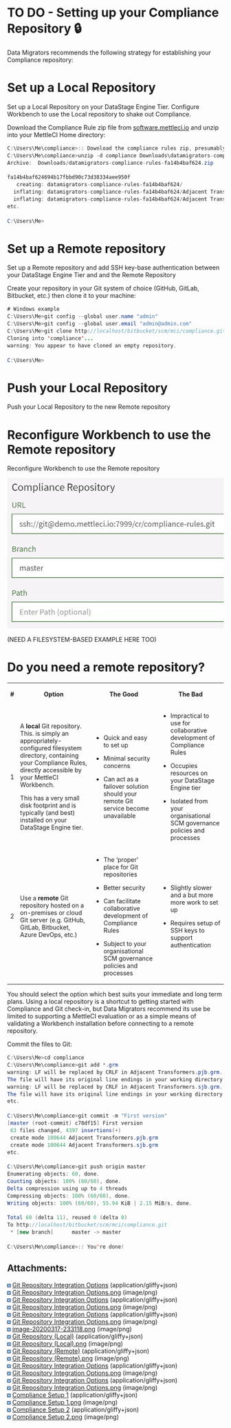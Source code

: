 # TO DO - Setting up your Compliance Repository 🔒

Data Migrators recommends the following strategy for establishing your
Compliance repository:

# Set up a Local Repository

Set up a Local Repository on your DataStage Engine Tier. Configure
Workbench to use the Local repository to shake out Compliance.

Download the Compliance Rule zip file from
<a href="http://software.mettleci.io"
rel="nofollow">software.mettleci.io</a> and unzip into your MettleCI
Home directory:

``` java
C:\Users\Me\compliance>:: Download the compliance rules zip, presumably into your Downloads directory
C:\Users\Me\compliance>unzip -d compliance Downloads\datamigrators-compliance-rules-fa14b4baf624.zip
Archive:  Downloads/datamigrators-compliance-rules-fa14b4baf624.zip

fa14b4baf624694b17fbbd90c73d38334aee950f
   creating: datamigrators-compliance-rules-fa14b4baf624/
  inflating: datamigrators-compliance-rules-fa14b4baf624/Adjacent Transformers.pjb.grm
  inflating: datamigrators-compliance-rules-fa14b4baf624/Adjacent Transformers.sjb.grm
etc.

C:\Users\Me>
```

# Set up a Remote repository

Set up a Remote repository and add SSH key-base authentication between
your DataStage Engine Tier and and the Remote Repository

Create your repository in your Git system of choice (GitHub, GitLab,
Bitbucket, etc.) then clone it to your machine:

``` java
# Windows example
C:\Users\Me>git config --global user.name "admin"
C:\Users\Me>git config --global user.email "admin@admin.com"
C:\Users\Me>git clone http://localhost/bitbucket/scm/mci/compliance.git
Cloning into 'compliance'...
warning: You appear to have cloned an empty repository.

C:\Users\Me>
```

# Push your Local Repository

Push your Local Repository to the new Remote repository

# Reconfigure Workbench to use the Remote repository

Reconfigure Workbench to use the Remote repository

<img src="attachments/468680880/629571589.png" class="image-center"
loading="lazy" data-image-src="attachments/468680880/629571589.png"
data-height="253" data-width="366" data-unresolved-comment-count="0"
data-linked-resource-id="629571589" data-linked-resource-version="1"
data-linked-resource-type="attachment"
data-linked-resource-default-alias="image-20200317-233118.png"
data-base-url="https://datamigrators.atlassian.net/wiki"
data-linked-resource-content-type="image/png"
data-linked-resource-container-id="468680880"
data-linked-resource-container-version="19"
data-media-id="f3b9f214-aa28-4fc3-8261-f01b8a4e151e"
data-media-type="file" />

(NEED A FILESYSTEM-BASED EXAMPLE HERE TOO)

# Do you need a remote repository?

<table class="confluenceTable" data-layout="default">
<tbody>
<tr class="header">
<th class="confluenceTh"><p><strong>#</strong></p></th>
<th class="confluenceTh"><p><strong>Option</strong></p></th>
<th class="confluenceTh"><p><strong>The Good</strong></p></th>
<th class="confluenceTh"><p><strong>The Bad</strong></p></th>
</tr>
&#10;<tr class="odd">
<td class="confluenceTd"><p>1</p></td>
<td class="confluenceTd"><p>A <strong>local</strong> Git repository.
This. is simply an appropriately-configured filesystem directory,
containing your Compliance Rules, directly accessible by your MettleCI
Workbench.</p>
<p>This has a very small disk footprint and is typically (and best)
installed on your DataStage Engine tier.</p></td>
<td class="confluenceTd"><ul>
<li><p>Quick and easy to set up</p></li>
<li><p>Minimal security concerns</p></li>
<li><p>Can act as a failover solution should your remote Git service
become unavailable</p></li>
</ul></td>
<td class="confluenceTd"><ul>
<li><p>Impractical to use for collaborative development of Compliance
Rules</p></li>
<li><p>Occupies resources on your DataStage Engine tier</p></li>
<li><p>Isolated from your organisational SCM governance policies and
processes</p></li>
</ul></td>
</tr>
<tr class="even">
<td class="confluenceTd"><p>2</p></td>
<td class="confluenceTd"><p>Use a <strong>remote</strong> Git repository
hosted on a on-premises or cloud Git server (e.g. GitHub, GitLab,
Bitbucket, Azure DevOps, etc.)</p></td>
<td class="confluenceTd"><ul>
<li><p>The ‘proper’ place for Git repositories</p></li>
<li><p>Better security</p></li>
<li><p>Can facilitate collaborative development of Compliance
Rules</p></li>
<li><p>Subject to your organisational SCM governance policies and
processes</p></li>
</ul></td>
<td class="confluenceTd"><ul>
<li><p>Slightly slower and a but more more work to set up</p></li>
<li><p>Requires setup of SSH keys to support authentication</p></li>
</ul></td>
</tr>
</tbody>
</table>

You should select the option which best suits your immediate and long
term plans. Using a local repository is a shortcut to getting started
with Compliance and Git check-in, but Data Migrators recommend its use
be limited to supporting a MettleCI evaluation or as a simple means of
validating a Workbench installation before connecting to a remote
repository.

Commit the files to Git:

``` java
C:\Users\Me>cd compliance
C:\Users\Me\compliance>git add *.grm
warning: LF will be replaced by CRLF in Adjacent Transformers.pjb.grm.
The file will have its original line endings in your working directory
warning: LF will be replaced by CRLF in Adjacent Transformers.sjb.grm.
The file will have its original line endings in your working directory
etc.

C:\Users\Me\compliance>git commit -m "First version"
[master (root-commit) c78df15] First version
 63 files changed, 4397 insertions(+)
 create mode 100644 Adjacent Transformers.pjb.grm
 create mode 100644 Adjacent Transformers.sjb.grm
etc.

C:\Users\Me\compliance>git push origin master
Enumerating objects: 60, done.
Counting objects: 100% (60/60), done.
Delta compression using up to 4 threads
Compressing objects: 100% (60/60), done.
Writing objects: 100% (60/60), 55.94 KiB | 2.15 MiB/s, done.

Total 60 (delta 11), reused 0 (delta 0)
To http://localhost/bitbucket/scm/mci/compliance.git
 * [new branch]      master -> master

C:\Users\Me\compliance>:: You're done!
```

## Attachments:

<img src="images/icons/bullet_blue.gif" width="8" height="8" /> [Git
Repository Integration Options](attachments/468680880/627376153)
(application/gliffy+json)  
<img src="images/icons/bullet_blue.gif" width="8" height="8" /> [Git
Repository Integration Options.png](attachments/468680880/627376163.png)
(image/png)  
<img src="images/icons/bullet_blue.gif" width="8" height="8" /> [Git
Repository Integration Options](attachments/468680880/627867666)
(application/gliffy+json)  
<img src="images/icons/bullet_blue.gif" width="8" height="8" /> [Git
Repository Integration Options.png](attachments/468680880/627376203.png)
(image/png)  
<img src="images/icons/bullet_blue.gif" width="8" height="8" /> [Git
Repository Integration Options](attachments/468680880/791019610)
(application/gliffy+json)  
<img src="images/icons/bullet_blue.gif" width="8" height="8" /> [Git
Repository Integration Options.png](attachments/468680880/791019620.png)
(image/png)  
<img src="images/icons/bullet_blue.gif" width="8" height="8" />
[image-20200317-233118.png](attachments/468680880/629571589.png)
(image/png)  
<img src="images/icons/bullet_blue.gif" width="8" height="8" /> [Git
Repository (Local)](attachments/468680880/790691876)
(application/gliffy+json)  
<img src="images/icons/bullet_blue.gif" width="8" height="8" /> [Git
Repository (Local).png](attachments/468680880/790986777.png)
(image/png)  
<img src="images/icons/bullet_blue.gif" width="8" height="8" /> [Git
Repository (Remote)](attachments/468680880/791314433)
(application/gliffy+json)  
<img src="images/icons/bullet_blue.gif" width="8" height="8" /> [Git
Repository (Remote).png](attachments/468680880/790691881.png)
(image/png)  
<img src="images/icons/bullet_blue.gif" width="8" height="8" /> [Git
Repository Integration Options](attachments/468680880/791314533)
(application/gliffy+json)  
<img src="images/icons/bullet_blue.gif" width="8" height="8" /> [Git
Repository Integration Options.png](attachments/468680880/790626460.png)
(image/png)  
<img src="images/icons/bullet_blue.gif" width="8" height="8" /> [Git
Repository Integration Options](attachments/468680880/627376143)
(application/gliffy+json)  
<img src="images/icons/bullet_blue.gif" width="8" height="8" /> [Git
Repository Integration Options.png](attachments/468680880/627376148.png)
(image/png)  
<img src="images/icons/bullet_blue.gif" width="8" height="8" />
[Compliance Setup 1](attachments/468680880/802979841)
(application/gliffy+json)  
<img src="images/icons/bullet_blue.gif" width="8" height="8" />
[Compliance Setup 1.png](attachments/468680880/802422789.png)
(image/png)  
<img src="images/icons/bullet_blue.gif" width="8" height="8" />
[Compliance Setup 2](attachments/468680880/802488341)
(application/gliffy+json)  
<img src="images/icons/bullet_blue.gif" width="8" height="8" />
[Compliance Setup 2.png](attachments/468680880/802979846.png)
(image/png)  

